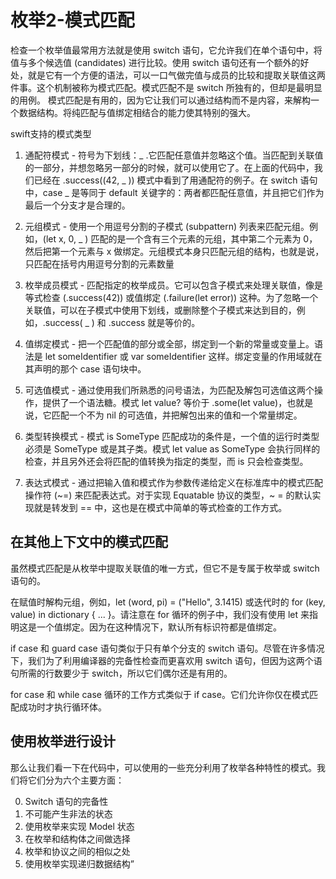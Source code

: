 # 枚举2-模式匹配

检查一个枚举值最常用方法就是使用 switch 语句，它允许我们在单个语句中，将值与多个候选值 (candidates) 进行比较。使用 switch 语句还有一个额外的好处，就是它有一个方便的语法，可以一口气做完值与成员的比较和提取关联值这两件事。这个机制被称为模式匹配。模式匹配不是 switch 所独有的，但却是最明显的用例。
模式匹配是有用的，因为它让我们可以通过结构而不是内容，来解构一个数据结构。将纯匹配与值绑定相结合的能力使其特别的强大。

swift支持的模式类型

1. 通配符模式 - 符号为下划线：_ .它匹配任意值并忽略这个值。当匹配到关联值的一部分，并想忽略另一部分的时候，就可以使用它了。在上面的代码中，我们已经在 .success((42, _ )) 模式中看到了用通配符的例子。在 switch 语句中，case _ 是等同于 default 关键字的：两者都匹配任意值，并且把它们作为最后一个分支才是合理的。

2. 元组模式 - 使用一个用逗号分割的子模式 (subpattern) 列表来匹配元组。例如，(let x, 0, _ ) 匹配的是一个含有三个元素的元组，其中第二个元素为 0，然后把第一个元素与 x 做绑定。元组模式本身只匹配元组的结构，也就是说，只匹配在括号内用逗号分割的元素数量

3. 枚举成员模式 - 匹配指定的枚举成员。它可以包含子模式来处理关联值，像是等式检查 (.success(42)) 或值绑定 (.failure(let error)) 这种。为了忽略一个关联值，可以在子模式中使用下划线，或删除整个子模式来达到目的，例如，.success( _ ) 和 .success 就是等价的。

4. 值绑定模式 - 把一个匹配值的部分或全部，绑定到一个新的常量或变量上。语法是 let someIdentifier 或 var someIdentifier 这样。绑定变量的作用域就在其声明的那个 case 语句块中。

5. 可选值模式 - 通过使用我们所熟悉的问号语法，为匹配及解包可选值这两个操作，提供了一个语法糖。模式 let value? 等价于 .some(let value)，也就是说，它匹配一个不为 nil 的可选值，并把解包出来的值和一个常量绑定。

6. 类型转换模式 - 模式 is SomeType 匹配成功的条件是，一个值的运行时类型必须是 SomeType 或是其子类。模式 let value as SomeType 会执行同样的检查，并且另外还会将匹配的值转换为指定的类型，而 is 只会检查类型。

7. 表达式模式 - 通过把输入值和模式作为参数传递给定义在标准库中的模式匹配操作符 (~=) 来匹配表达式。对于实现 Equatable 协议的类型，~ = 的默认实现就是转发到 == 中，这也是在模式中简单的等式检查的工作方式。

## 在其他上下文中的模式匹配

虽然模式匹配是从枚举中提取关联值的唯一方式，但它不是专属于枚举或 switch 语句的。

在赋值时解构元组，例如，let (word, pi) = ("Hello", 3.1415) 或迭代时的 for (key, value) in dictionary { ... }。请注意在 for 循环的例子中，我们没有使用 let 来指明这是一个值绑定。因为在这种情况下，默认所有标识符都是值绑定。

if case 和 guard case 语句类似于只有单个分支的 switch 语句。尽管在许多情况下，我们为了利用编译器的完备性检查而更喜欢用 switch 语句，但因为这两个语句所需的行数要少于 switch，所以它们偶尔还是有用的。

for case 和 while case 循环的工作方式类似于 if case。它们允许你仅在模式匹配成功时才执行循环体。


## 使用枚举进行设计

那么让我们看一下在代码中，可以使用的一些充分利用了枚举各种特性的模式。我们将它们分为六个主要方面：

0. Switch 语句的完备性
1. 不可能产生非法的状态
2. 使用枚举来实现 Model 状态
3. 在枚举和结构体之间做选择
4. 枚举和协议之间的相似之处
5. 使用枚举实现递归数据结构”
